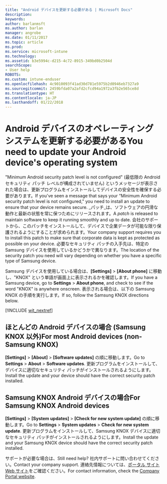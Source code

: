 ```yaml
---
title: "Android デバイスを更新する必要がある | Microsoft Docs"
description: 
keywords: 
author: barlanmsft
ms.author: barlan
manager: angrobe
ms.date: 01/11/2017
ms.topic: article
ms.prod: 
ms.service: microsoft-intune
ms.technology: 
ms.assetid: b3e5994c-d215-4c72-8915-349bd0b2504d
searchScope:
- User help
ROBOTS: 
ms.custom: intune-enduser
ms.openlocfilehash: 4c9010093f41ad30d781e5975b2d0946eb7327a9
ms.sourcegitcommit: 2459bfda07a2afd2cfcd94a1972a3fb2e565ce8d
ms.translationtype: HT
ms.contentlocale: ja-JP
ms.lasthandoff: 01/22/2018
---
```

# <a name="you-need-to-update-your-android-devices-operating-system"></a><span data-ttu-id="1d030-102">Android デバイスのオペレーティング システムを更新する必要がある</span><span class="sxs-lookup"><span data-stu-id="1d030-102">You need to update your Android device's operating system</span></span>

<span data-ttu-id="1d030-103">"Minimum Android security patch level is not configured" (最低限の Android セキュリティ パッチ レベルが構成されていません) というメッセージが表示された場合は、更新プログラムをインストールしてデバイスの安全性を確保する必要があります。</span><span class="sxs-lookup"><span data-stu-id="1d030-103">If you've seen a message that says your “Minimum Android security patch level is not configured," you need to install an update to ensure that your device remains secure.</span></span> <span data-ttu-id="1d030-104">_パッチ_は、ソフトウェアの円滑な動作と最新の状態を常に保つためにリリースされます。</span><span class="sxs-lookup"><span data-stu-id="1d030-104">A _patch_ is released to maintain software to keep it running smoothly and up to date.</span></span> <span data-ttu-id="1d030-105">会社のサポートから、このパッチをインストールして、デバイスで企業データが可能な限り保護されるようにすることが求められます。</span><span class="sxs-lookup"><span data-stu-id="1d030-105">Your company support requires you to install this patch to make sure that corporate data is kept as protected as possible on your device.</span></span> <span data-ttu-id="1d030-106">必要なセキュリティ パッチの入手先は、特定の Samsung デバイスを使用しているかどうかで異なります。</span><span class="sxs-lookup"><span data-stu-id="1d030-106">The location of the security patch you need will vary depending on whether you have a specific type of Samsung device.</span></span>

<span data-ttu-id="1d030-107">Samsung デバイスを使用している場合は、**[Settings]** > **[About phone]** に移動し、"KNOX" という単語が画面上に表示されるかを確認します。</span><span class="sxs-lookup"><span data-stu-id="1d030-107">If you have a Samsung device, go to **Settings** > **About phone**, and check to see if the word "KNOX" is anywhere onscreen.</span></span> <span data-ttu-id="1d030-108">表示される場合は、以下の Samsung KNOX の手順を実行します。</span><span class="sxs-lookup"><span data-stu-id="1d030-108">If so, follow the Samsung KNOX directions below.</span></span>

[!INCLUDE [wit_nextref](includes/end-user-os-update-guidance.md)]

## <a name="for-most-android-devices-non-samsung-knox"></a><span data-ttu-id="1d030-109">ほとんどの Android デバイスの場合 (Samsung KNOX 以外)</span><span class="sxs-lookup"><span data-stu-id="1d030-109">For most Android devices (non-Samsung KNOX)</span></span>

<span data-ttu-id="1d030-110">**[Settings]** > **[About]** > **[Software updates]** の順に移動します。</span><span class="sxs-lookup"><span data-stu-id="1d030-110">Go to **Settings** > **About** > **Software updates**.</span></span> <span data-ttu-id="1d030-111">更新プログラムをインストールして、デバイスに適切なセキュリティ パッチがインストールされるようにします。</span><span class="sxs-lookup"><span data-stu-id="1d030-111">Install the update and your device should have the correct security patch installed.</span></span>

## <a name="for-samsung-knox-android-devices"></a><span data-ttu-id="1d030-112">Samsung KNOX Android デバイスの場合</span><span class="sxs-lookup"><span data-stu-id="1d030-112">For Samsung KNOX Android devices</span></span>

<span data-ttu-id="1d030-113">**[Settings]** > **[System updates]** > **[Check for new system update]** の順に移動します。</span><span class="sxs-lookup"><span data-stu-id="1d030-113">Go to **Settings** > **System updates** > **Check for new system update**.</span></span> <span data-ttu-id="1d030-114">更新プログラムをインストールして、Samsung KNOX デバイスに適切なセキュリティ パッチがインストールされるようにします。</span><span class="sxs-lookup"><span data-stu-id="1d030-114">Install the update and your Samsung KNOX device should have the correct security patch installed.</span></span>



<span data-ttu-id="1d030-115">サポートが必要な場合は、</span><span class="sxs-lookup"><span data-stu-id="1d030-115">Still need help?</span></span> <span data-ttu-id="1d030-116">社内サポートに問い合わせてください。</span><span class="sxs-lookup"><span data-stu-id="1d030-116">Contact your company support.</span></span> <span data-ttu-id="1d030-117">連絡先情報については、[ポータル サイト Web サイト](https://portal.manage.microsoft.com#HelpDeskDialog)をご確認ください。</span><span class="sxs-lookup"><span data-stu-id="1d030-117">For contact information, check the [Company Portal website](https://portal.manage.microsoft.com#HelpDeskDialog).</span></span>
